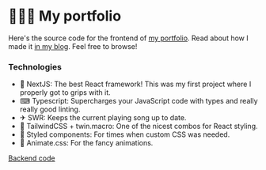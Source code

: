 # 👨🏻‍💻 My portfolio
Here's the source code for the frontend of [my portfolio](https://wyattsell.com). Read about how I made it [in my blog](https://wyattsell.medium.com/the-making-of-my-portfolio-website-5d204b018649). Feel free to browse!

### Technologies
- 🚤 NextJS: The best React framework! This was my first project where I properly got to grips with it.
- ⌨ Typescript: Supercharges your JavaScript code with types and really really good linting.
- ✈ SWR: Keeps the current playing song up to date.
- 🎨 TailwindCSS + twin.macro: One of the nicest combos for React styling.
- 💅 Styled components: For times when custom CSS was needed.
- 🦘 Animate.css: For the fancy animations.


[Backend code](https://github.com/wyatt/portfolio-backend)
